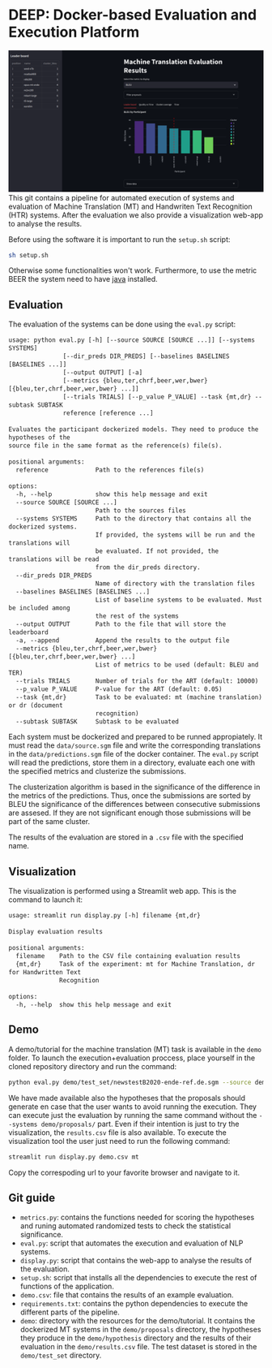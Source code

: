 # DEEP: Docker-based Evaluation and Execution Platform
![Screenshot of the visual interface](images/screenshot.png)
This git contains a pipeline for automated execution of systems and evaluation of Machine Translation (MT) and Handwriten Text Recognition (HTR) systems. After the evaluation we also provide a visualization web-app to analyse the results.

Before using the software it is important to run the `setup.sh` script:
```bash
sh setup.sh
```
Otherwise some functionalities won't work. Furthermore, to use the metric BEER the system need to have [java](https://www.java.com/en/download/manual.jsp) installed.

## Evaluation
The evaluation of the systems can be done using the `eval.py` script: 
```
usage: python eval.py [-h] [--source SOURCE [SOURCE ...]] [--systems SYSTEMS]
               [--dir_preds DIR_PREDS] [--baselines BASELINES [BASELINES ...]]
               [--output OUTPUT] [-a]
               [--metrics {bleu,ter,chrf,beer,wer,bwer} [{bleu,ter,chrf,beer,wer,bwer} ...]]
               [--trials TRIALS] [--p_value P_VALUE] --task {mt,dr} --subtask SUBTASK
               reference [reference ...]

Evaluates the participant dockerized models. They need to produce the hypotheses of the
source file in the same format as the reference(s) file(s).

positional arguments:
  reference             Path to the references file(s)

options:
  -h, --help            show this help message and exit
  --source SOURCE [SOURCE ...]
                        Path to the sources files
  --systems SYSTEMS     Path to the directory that contains all the dockerized systems.
                        If provided, the systems will be run and the translations will
                        be evaluated. If not provided, the translations will be read
                        from the dir_preds directory.
  --dir_preds DIR_PREDS
                        Name of directory with the translation files
  --baselines BASELINES [BASELINES ...]
                        List of baseline systems to be evaluated. Must be included among
                        the rest of the systems
  --output OUTPUT       Path to the file that will store the leaderboard
  -a, --append          Append the results to the output file
  --metrics {bleu,ter,chrf,beer,wer,bwer} [{bleu,ter,chrf,beer,wer,bwer} ...]
                        List of metrics to be used (default: BLEU and TER)
  --trials TRIALS       Number of trials for the ART (default: 10000)
  --p_value P_VALUE     P-value for the ART (default: 0.05)
  --task {mt,dr}        Task to be evaluated: mt (machine translation) or dr (document
                        recognition)
  --subtask SUBTASK     Subtask to be evaluated

```
Each system must be dockerized and prepared to be runned appropiately. It must read the `data/source.sgm` file and write the corresponding translations in the `data/predictions.sgm` file of the docker container. The `eval.py` script will read the predictions, store them in a directory, evaluate each one with the specified metrics and clusterize the submissions. 

The clusterization algorithm is based in the significance of the difference in the metrics of the predictions. Thus, once the submissions are sorted by BLEU the significance of the differences between consecutive submissions are assesed. If they are not significant enough those submissions will be part of the same cluster.

The results of the evaluation are stored in a `.csv` file with the specified name.

## Visualization
The visualization is performed using a Streamlit web app. This is the command to launch it:
```
usage: streamlit run display.py [-h] filename {mt,dr}

Display evaluation results

positional arguments:
  filename    Path to the CSV file containing evaluation results
  {mt,dr}     Task of the experiment: mt for Machine Translation, dr for Handwritten Text
              Recognition

options:
  -h, --help  show this help message and exit
```
## Demo
A demo/tutorial for the machine translation (MT) task is available in the `demo` folder. To launch the execution+evaluation proccess, place yourself in the cloned repository directory and run the command:
```bash
python eval.py demo/test_set/newstestB2020-ende-ref.de.sgm --source demo/test_set/newstestB2020-ende-src.en.sgm --systems demo/proposals/ --dir_preds demo/hypotheses/ --output demo/results.csv --metrics bleu ter chrf --task mt --subtask demo
```
We have made available also the hypotheses that the proposals should generate en case that the user wants to avoid running the execution. They can execute just the evaluation by running the same command without the `--systems demo/proposals/` part. Even if their intention is just to try the visualization, the `results.csv` file is also available. To execute the visualization tool the user just need to run the following command:
```bash
streamlit run display.py demo.csv mt
```
Copy the correspoding url to your favorite browser and navigate to it.

## Git guide
- `metrics.py`: contains the functions needed for scoring the hypotheses and runing automated randomized tests to check the statistical significance.
- `eval.py`: script that automates the execution and evaluation of NLP systems.
- `display.py`: script that contains the web-app to analyse the results of the evaluation.
- `setup.sh`: script that installs all the dependencies to execute the rest of functions of the application.
- `demo.csv`: file that contains the results of an example evaluation.
- `requirements.txt`: contains the python dependencies to execute the different parts of the pipeline.
- `demo`: directory with the resources for the demo/tutorial. It contains the dockerized MT systems in the `demo/proposals` directory, the hypotheses they produce in the `demo/hypothesis` directory and the results of their evaluation in the `demo/results.csv` file. The test dataset is stored in the `demo/test_set` directory.